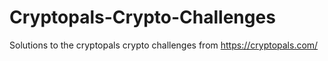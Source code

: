 # Cryptopals-Crypto-Challenges
Solutions to the cryptopals crypto challenges from https://cryptopals.com/
